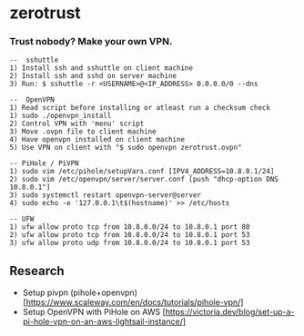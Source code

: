 # zerotrust
### Trust nobody? Make your own VPN.
```
--  sshuttle
1) Install ssh and sshuttle on client machine
2) Install ssh and sshd on server machine 
3) Run: $ sshuttle -r <USERNAME>@<IP_ADDRESS> 0.0.0.0/0 --dns
```
```
--  OpenVPN
1) Read script before installing or atleast run a checksum check
1) sudo ./openvpn_install
2) Control VPN with 'menu' script
3) Move .ovpn file to client machine
4) Have openvpn installed on client machine
5) Use VPN on client with "$ sudo openvpn zerotrust.ovpn"
```
```
-- PiHole / PiVPN
1) sudo vim /etc/pihole/setupVars.conf [IPV4_ADDRESS=10.8.0.1/24]
2) sudo vim /etc/openvpn/server/server.conf [push "dhcp-option DNS 10.8.0.1"]
3) sudo systemctl restart openvpn-server@server
4) sudo echo -e '127.0.0.1\t$(hostname)' >> /etc/hosts
```
```
-- UFW
1) ufw allow proto tcp from 10.8.0.0/24 to 10.8.0.1 port 80
2) ufw allow proto tcp from 10.8.0.0/24 to 10.8.0.1 port 53
3) ufw allow proto udp from 10.8.0.0/24 to 10.8.0.1 port 53
```

## Research
- Setup pivpn (pihole+openvpn) [https://www.scaleway.com/en/docs/tutorials/pihole-vpn/]
- Setup OpenVPN with PiHole on AWS [https://victoria.dev/blog/set-up-a-pi-hole-vpn-on-an-aws-lightsail-instance/]
